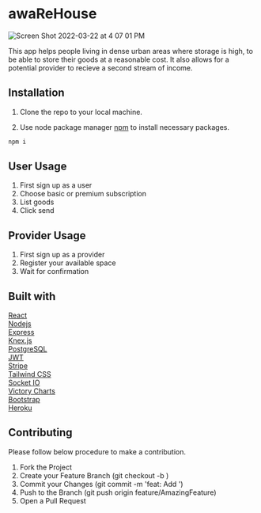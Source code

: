 # awaReHouse
![Screen Shot 2022-03-22 at 4 07 01 PM](https://user-images.githubusercontent.com/81348589/159426420-26586db0-d53a-45da-aa35-f9b3a0516038.png)


This app helps people living in dense urban areas where storage is high, to be able to store their goods at a reasonable cost.  It also allows for a potential provider to recieve a second stream of income.

## Installation

1. Clone the repo to your local machine.

2. Use node package manager [npm](https://www.npmjs.com/) to install necessary packages.

```bash
npm i
```


## User Usage
1. First sign up as a user
2. Choose basic or premium subscription
3. List goods
4. Click send
## Provider Usage
1. First sign up as a provider
2. Register your available space
3. Wait for confirmation


## Built with
[React](https://reactjs.org/)<br/>
[Nodejs](https://nodejs.org/en/)<br/>
[Express](https://expressjs.com/)<br/>
[Knex.js](https://knexjs.org/)<br/>
[PostgreSQL](https://www.postgresql.org/docs/)<br/>
[JWT](https://jwt.io)<br/>
[Stripe](https://stripe.com/docs/api/)<br/>
[Tailwind CSS](https://tailwindcss.com)<br/>
[Socket IO](https://socket.io)<br/>
[Victory Charts](https://formidable.com/open-source/victory/)<br/>
[Bootstrap](https://getbootstrap.com)<br/>
[Heroku](https://www.heroku.com)


## Contributing

Please follow below procedure to make a contribution.

1. Fork the Project
2. Create your Feature Branch (git checkout -b <featurename>)
3. Commit your Changes (git commit -m 'feat: Add <featurename>')
4. Push to the Branch (git push origin feature/AmazingFeature)
5. Open a Pull Request
